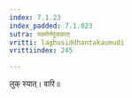 ```yaml
---
index: 7.1.23
index_padded: 7.1.023
sutra: स्वमोर्नपुंसकात्‌
vritti: laghusiddhantakaumudi
vrittiindex: 245

---
```

लुक् स्यात्। वारि॥